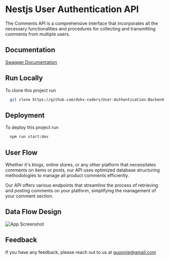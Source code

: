 # Nestjs User Authentication API

The Comments API is a comprehensive interface that incorporates all the necessary functionalities and procedures for collecting and transmitting comments from multiple users.
## Documentation

[Swagger Documentation](https://user-authentication-backend-zuim.onrender.com/api)


## Run Locally

To clone this project run

```bash
  git clone https://github.com/doks-coders/User-Authentication-Backend.git
```


## Deployment

To deploy this project run

```bash
  npm run start:dev
```


## User Flow

Whether it's blogs, online stores, or any other platform that necessitates comments on items or posts, our API uses optimized database structuring methodologies to manage all product comments efficiently.

Our API offers various endpoints that streamline the process of retrieving and posting comments on your platform, simplifying the management of your comment section.

## Data Flow Design

![App Screenshot](https://firebasestorage.googleapis.com/v0/b/procurement-app-10bdf.appspot.com/o/Screenshot_20230425-194559~2.png?alt=media&token=8690a09b-5707-41b2-ab7e-d023339c8c02)


## Feedback

If you have any feedback, please reach out to us at guonnie@gmail.com

